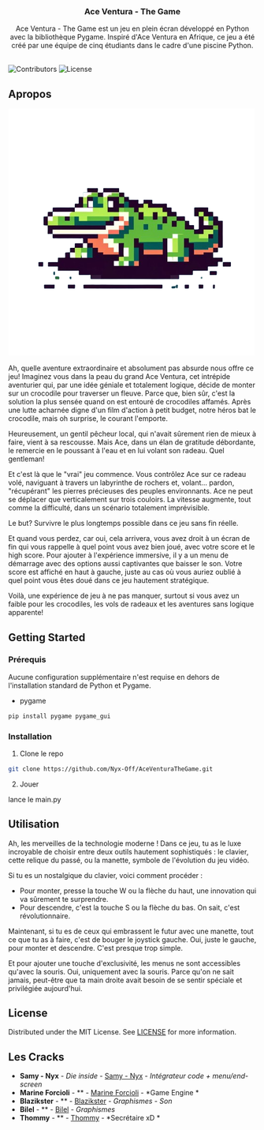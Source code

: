 <br/>
<p align="center">
  <h3 align="center">Ace Ventura - The Game</h3>

  <p align="center">
    Ace Ventura - The Game est un jeu en plein écran développé en Python avec la bibliothèque Pygame. Inspiré d'Ace Ventura en Afrique, ce jeu a été créé par une équipe de cinq étudiants dans le cadre d'une piscine Python.
    <br/>
    <br/>
  </p>
</p>

![Contributors](https://img.shields.io/github/contributors/Nyx-Off/AceVenturaTheGame?color=dark-green) ![License](https://img.shields.io/github/license/Nyx-Off/AceVenturaTheGame) 

## Apropos 

![Screen Shot](https://raw.githubusercontent.com/Nyx-Off/AceVenturaTheGame/main/asset/Others/logo500x500.png)

Ah, quelle aventure extraordinaire et absolument pas absurde nous offre ce jeu! Imaginez vous dans la peau du grand Ace Ventura, cet intrépide aventurier qui, par une idée géniale et totalement logique, décide de monter sur un crocodile pour traverser un fleuve. Parce que, bien sûr, c'est la solution la plus sensée quand on est entouré de crocodiles affamés. Après une lutte acharnée digne d'un film d'action à petit budget, notre héros bat le crocodile, mais oh surprise, le courant l'emporte. 

Heureusement, un gentil pêcheur local, qui n'avait sûrement rien de mieux à faire, vient à sa rescousse. Mais Ace, dans un élan de gratitude débordante, le remercie en le poussant à l'eau et en lui volant son radeau. Quel gentleman!

Et c'est là que le "vrai" jeu commence. Vous contrôlez Ace sur ce radeau volé, naviguant à travers un labyrinthe de rochers et, volant... pardon, "récupérant" les pierres précieuses des peuples environnants. Ace ne peut se déplacer que verticalement sur trois couloirs. La vitesse augmente, tout comme la difficulté, dans un scénario totalement imprévisible.

Le but? Survivre le plus longtemps possible dans ce jeu sans fin réelle. 

Et quand vous perdez, car oui, cela arrivera, vous avez droit à un écran de fin qui vous rappelle à quel point vous avez bien joué, avec votre score et le high score. Pour ajouter à l'expérience immersive, il y a un menu de démarrage avec des options aussi captivantes que baisser le son. Votre score est affiché en haut à gauche, juste au cas où vous auriez oublié à quel point vous êtes doué dans ce jeu hautement stratégique.

Voilà, une expérience de jeu à ne pas manquer, surtout si vous avez un faible pour les crocodiles, les vols de radeaux et les aventures sans logique apparente!

## Getting Started


### Prérequis 

Aucune configuration supplémentaire n'est requise en dehors de l'installation standard de Python et Pygame.

* pygame

```sh
pip install pygame pygame_gui
```

### Installation

1. Clone le repo

```sh
git clone https://github.com/Nyx-Off/AceVenturaTheGame.git
```

2. Jouer

lance le main.py

## Utilisation

Ah, les merveilles de la technologie moderne ! Dans ce jeu, tu as le luxe incroyable de choisir entre deux outils hautement sophistiqués : le clavier, cette relique du passé, ou la manette, symbole de l'évolution du jeu vidéo.

Si tu es un nostalgique du clavier, voici comment procéder : 
- Pour monter, presse la touche W ou la flèche du haut, une innovation qui va sûrement te surprendre.
- Pour descendre, c'est la touche S ou la flèche du bas. On sait, c'est révolutionnaire.

Maintenant, si tu es de ceux qui embrassent le futur avec une manette, tout ce que tu as à faire, c'est de bouger le joystick gauche. Oui, juste le gauche, pour monter et descendre. C'est presque trop simple.

Et pour ajouter une touche d'exclusivité, les menus ne sont accessibles qu'avec la souris. Oui, uniquement avec la souris. Parce qu'on ne sait jamais, peut-être que ta main droite avait besoin de se sentir spéciale et privilégiée aujourd'hui.

## License

Distributed under the MIT License. See [LICENSE](https://github.com/Nyx-Off/AceVenturaTheGame/blob/main/LICENSE.md) for more information.

## Les Cracks

* **Samy - Nyx** - *Die inside* - [Samy - Nyx](https://github.com/Nyx-Off) - *Intégrateur code + menu/end-screen*
* **Marine Forcioli** - ** - [Marine Forcioli](https://github.com/Enimoop) - *Game Engine *
* **Blazikster** - ** - [Blazikster](https://github.com/Blazikster) - *Graphismes - Son*
* **Bilel** - ** - [Bilel](https://github.com/bilelamr) - *Graphismes*
* **Thommy** - ** - [Thommy](https://github.com/Thommy078) - *Secrétaire xD *
